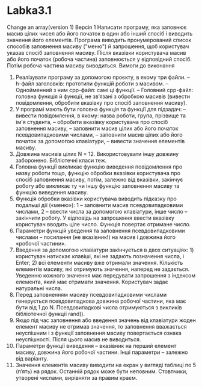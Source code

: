 # Labka3.1
Change an array(version 1)
Версія 1
Написати програму, яка заповнює масив цілих чисел або його початок в один або інший спосіб і виводить значення його елементів.
Програма виводить пронумерований список способів заповнення масиву ("меню") й запрошення, щоб користувач указав спосіб заповнення масиву.
Після вказівки користувача масив або його початок (робоча частина) заповнюється у відповідний спосіб.
Потім робоча частина масиву виводиться.
Вимоги до виконання
1. Реалізувати програму за допомогою проєкту, в якому три файли.
– h-файл заголовків: прототипи функцій роботи з масивом. 
– Однойменний з ним cpp-файл: самі ці функції. 
– Головний cpp-файл: головна функція й функції, не зв’язані з обробкою масивів (вивести повідомлення, обробити вказівку про спосіб заповнення масиву).
2. У програмі мають бути головна функція та функції для підзадач:
– вивести повідомлення, в якому: назва роботи, група, прізвище та ім'я студента,
– обробити вказівку користувача про спосіб заповнення масиву,
– заповнити масив цілих або його початок псевдовипадковими числами,
– заповнити масив цілих або його початок за допомогою клавіатури,
– вивести значення елементів масиву.
3. Довжина масивів цілих N = 12. Використовувати іншу довжину заборонено. Бібліотечні класи теж.
4. Головна функції викликає функцію виведення повідомлення про назву роботи тощо, функцію обробки вказівки користувача про спосіб заповнення масиву, потім, залежно від вказівки, закінчує роботу або викликає ту чи іншу функцію заповнення масиву та функцію виведення масиву.
5. Функція обробки вказівки користувача виводить підказку про подальші дії («меню»): 1 – заповнити масив псевдовипадковими числами, 2 – ввести числа за допомогою клавіатури, інше число – закінчити роботу. У відповідь на запрошення ввести вказівку користувач вводить ціле число. Функція повертає отримане число.
6. Параметри функцій уведення та заповнення псевдовипадковими числами – посилання (не вказівник!) на масив і довжина його «робочої частини».
7. Введення за допомогою клавіатури закінчується в двох ситуаціях: 1) користувач натискає клавіші, які не задають позначення числа, і Enter; 2) всі елементи масиву вже отримали значення. Кількість елементів масиву, які отримують значення, наперед не задається. Уведенню кожного значення має передувати запрошення з індексом елемента, який має отримати значення. Користувач задає натуральні числа.
8. Перед заповненням масиву псевдовипадковими числами генерується псевдовипадкова довжина робочої частини, яка має бути від 1 до N. Псевдовипадкові числа отримуються з викликів бібліотечної функції rand().
9. Якщо під час заповнення або введення значень від клавіатури жоден елемент масиву не отримав значення, то заповнення вважається неуспішним і з функції заповнення масиву повертається ознака неуспішності. Після цього масив не виводиться.
10. Параметри функції виведення – вказівник на перший елемент масиву, довжина його робочої частини. Інші параметри – залежно від варіанту.
11. Значення елементів масиву виводити на екран у вигляді таблиці по 5 (п’ять) на рядок. Останній рядок може бути неповним. Стовпчики, утворені числами, вирівняти за правим краєм.
